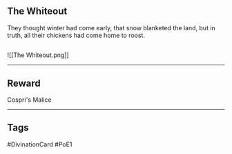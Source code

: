 ## The Whiteout
They thought winter had come early,
that snow blanketed the land,
but in truth, all their chickens
had come home to roost.
## 
![[The Whiteout.png]]

---
## Reward
Cospri's Malice

---
## Tags
#DivinationCard
#PoE1